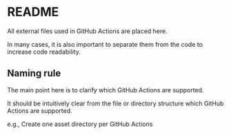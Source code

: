 # README

All external files used in GitHub Actions are placed here.

In many cases, it is also important to separate them from the code to increase code readability.

## Naming rule

The main point here is to clarify which GitHub Actions are supported.

It should be intuitively clear from the file or directory structure which GitHub Actions are supported.

e.g., Create one asset directory per GitHub Actions